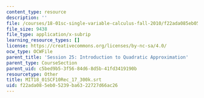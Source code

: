 ```yaml
---
content_type: resource
description: ''
file: /courses/18-01sc-single-variable-calculus-fall-2010/f22ada085eb05239ba6322727d66ac26_MIT18_01SCF10Rec_17_300k.vtt
file_size: 9438
file_type: application/x-subrip
learning_resource_types: []
license: https://creativecommons.org/licenses/by-nc-sa/4.0/
ocw_type: OCWFile
parent_title: 'Session 25: Introduction to Quadratic Approximation'
parent_type: CourseSection
parent_uid: c5bed9b5-3f56-84d6-8d5b-41fd3419190b
resourcetype: Other
title: MIT18_01SCF10Rec_17_300k.srt
uid: f22ada08-5eb0-5239-ba63-22727d66ac26
---
```

